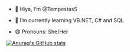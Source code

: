 - 👋 Hiya, I’m @TempestasS
<!--- - 👀 I’m interested in ... --->
- 🌱 I’m currently learning VB.NET, C# and SQL
<!--- - 💞️ I’m looking to collaborate on ... --->
<!--- - 📫 How to reach me ... --->
- 😄 Pronouns: She/Her
<!--- - ⚡ Fun fact: ... --->

<!---
TempestasS/TempestasS is a ✨ special ✨ repository because its `README.md` (this file) appears on your GitHub profile.
You can click the Preview link to take a look at your changes.
--->

[![Anurag's GitHub stats](https://github-readme-stats.vercel.app/api?username=TempestasS&theme=gruvbox)](https://github.com/anuraghazra/github-readme-stats)

